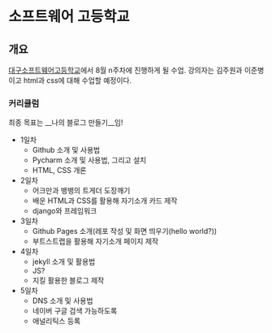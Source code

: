 # 소프트웨어 고등학교

## 개요
[대구소프트웨어고등학교](http://www.dgsw.hs.kr/)에서 8월 n주차에 진행하게 될  수업. 강의자는 김주원과 이준병이고 html과 css에 대해 수업할 예정이다.

### 커리큘럼
최종 목표는 __나의 블로그 만들기__임!
+ 1일차
    - Github 소개 및 사용법
    - Pycharm 소개 및 사용법, 그리고 설치
    - HTML, CSS 개론
+ 2일차
    - 어크만과 뱅뱅의 트게더 도장깨기
    - 배운 HTML과 CSS를 활용해 자기소개 카드 제작
    - django와 프레임워크 
+ 3일차
    - Github Pages 소개(레포 작성 및 화면 띄우기(hello world?))
    - 부트스트랩을 활용해 자기소개 페이지 제작
+ 4일차
    - jekyll 소개 및 활용법
    - JS?
    - 지킬 활용한 블로그 제작
+ 5일차
    - DNS 소개 및 사용법
    - 네이버 구글 검색 가능하도록
    - 애널리틱스 등록
